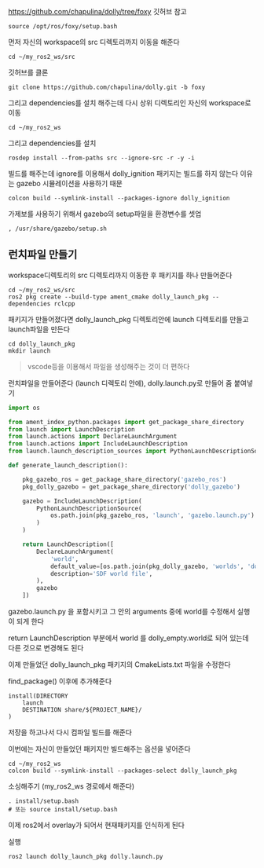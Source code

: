 https://github.com/chapulina/dolly/tree/foxy 
깃허브 참고

```
source /opt/ros/foxy/setup.bash
```

먼저 자신의 workspace의 src 디렉토리까지 이동을 해준다
```
cd ~/my_ros2_ws/src
```

깃허브를 클론
```
git clone https://github.com/chapulina/dolly.git -b foxy
```

그리고 dependencies를 설치 해주는데 다시 상위 디렉토리인 자신의 workspace로 이동
```
cd ~/my_ros2_ws
```
그리고 dependencies를 설치
```
rosdep install --from-paths src --ignore-src -r -y -i
```

빌드를 해주는데 ignore를 이용해서 dolly_ignition 패키지는 빌드를 하지 않는다
이유는 gazebo 시뮬레이션을 사용하기 때문
```
colcon build --symlink-install --packages-ignore dolly_ignition
```

가제보를 사용하기 위해서 gazebo의 setup파일을 환경변수를 셋업
```
, /usr/share/gazebo/setup.sh
```

## 런치파일 만들기

workspace디렉토리의 src 디렉토리까지 이동한 후 패키지를 하나 만들어준다

```
cd ~/my_ros2_ws/src
ros2 pkg create --build-type ament_cmake dolly_launch_pkg --dependencies rclcpp
```

패키지가 만들어졌다면
dolly_launch_pkg 디렉토리안에 launch 디렉토리를 만들고 launch파일을 만든다
```
cd dolly_launch_pkg
mkdir launch
```

> vscode등을 이용해서 파일을 생성해주는 것이 더 편하다

런치파일을 만들어준다 (launch 디렉토리 안에), dolly.launch.py로 만들어 줌
붙여넣기
```py
import os

from ament_index_python.packages import get_package_share_directory
from launch import LaunchDescription
from launch.actions import DeclareLaunchArgument
from launch.actions import IncludeLaunchDescription
from launch.launch_description_sources import PythonLaunchDescriptionSource

def generate_launch_description():

    pkg_gazebo_ros = get_package_share_directory('gazebo_ros')
    pkg_dolly_gazebo = get_package_share_directory('dolly_gazebo')

    gazebo = IncludeLaunchDescription(
        PythonLaunchDescriptionSource(
            os.path.join(pkg_gazebo_ros, 'launch', 'gazebo.launch.py')
        )
    )

    return LaunchDescription([
        DeclareLaunchArgument(
            'world',
            default_value=[os.path.join(pkg_dolly_gazebo, 'worlds', 'dolly_empty.world'), ''],
            description='SDF world file',
        ),
        gazebo
    ])

```
gazebo.launch.py 을 포함시키고 그 안의 arguments 중에 world를 수정해서 실행이 되게 한다

return LaunchDescription 부분에서 
world 를 dolly_empty.world로 되어 있는데 다른 것으로 변경해도 된다

이제
만들었던 dolly_launch_pkg 패키지의 CmakeLists.txt 파일을 수정한다

find_package() 이후에 추가해준다
```
install(DIRECTORY
	launch
	DESTINATION share/${PROJECT_NAME}/
)
```
저장을 하고나서 다시 컴파일 빌드를 해준다

이번에는 자신이 만들었던 패키지만 빌드해주는 옵션을 넣어준다
```
cd ~/my_ros2_ws
colcon build --symlink-install --packages-select dolly_launch_pkg
```

소싱해주기  (my_ros2_ws 경로에서 해준다)
```
. install/setup.bash
# 또는 source install/setup.bash
```

이제 ros2에서 overlay가 되어서 현재패키지를 인식하게 된다

실행
```
ros2 launch dolly_launch_pkg dolly.launch.py
```
